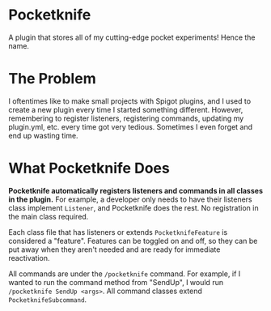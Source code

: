 # Pocketknife
A plugin that stores all of my cutting-edge pocket experiments! Hence the name.

# The Problem
I oftentimes like to make small projects with Spigot plugins, and I used to create a new plugin every time I started something different.
However, remembering to register listeners, registering commands, updating my plugin.yml, etc. every time got very tedious.
Sometimes I even forget and end up wasting time.

# What Pocketknife Does
**Pocketknife automatically registers listeners and commands in all classes in the plugin.**
For example, a developer only needs to have their listeners class implement `Listener`, and Pocketknife does the rest. No registration in the main class required.

Each class file that has listeners or extends `PocketknifeFeature` is considered a "feature".
Features can be toggled on and off, so they can be put away when they aren't needed and are ready for immediate reactivation.

All commands are under the `/pocketknife` command. For example, if I wanted to run the command method from "SendUp", I would run `/pocketknife SendUp <args>`.
All command classes extend `PocketknifeSubcommand`.
